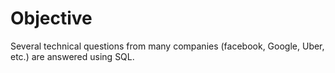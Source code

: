 # Objective
Several technical questions from many companies (facebook, Google, Uber, etc.) are answered using SQL.
